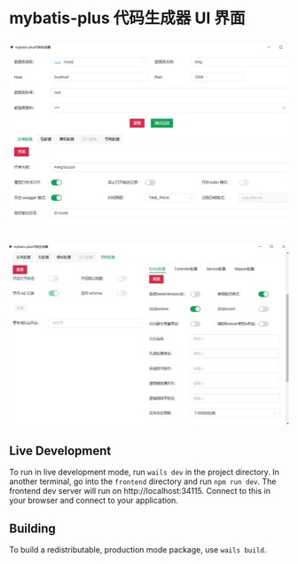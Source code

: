 # mybatis-plus 代码生成器 UI 界面

## ![](mybatis-plus-code-generator.png)

## ![](mybatis-plus.png)

## Live Development

To run in live development mode, run `wails dev` in the project directory. In another terminal, go into the `frontend`
directory and run `npm run dev`. The frontend dev server will run on http://localhost:34115. Connect to this in your
browser and connect to your application.

## Building

To build a redistributable, production mode package, use `wails build`.
